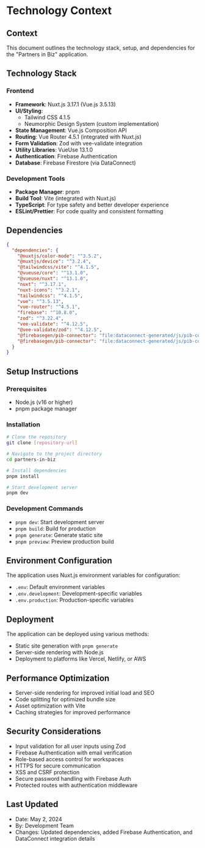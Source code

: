 # Technology Context

## Context
This document outlines the technology stack, setup, and dependencies for the "Partners in Biz" application.

## Technology Stack

### Frontend
- **Framework**: Nuxt.js 3.17.1 (Vue.js 3.5.13)
- **UI/Styling**:
  - Tailwind CSS 4.1.5
  - Neumorphic Design System (custom implementation)
- **State Management**: Vue.js Composition API
- **Routing**: Vue Router 4.5.1 (integrated with Nuxt.js)
- **Form Validation**: Zod with vee-validate integration
- **Utility Libraries**: VueUse 13.1.0
- **Authentication**: Firebase Authentication
- **Database**: Firebase Firestore (via DataConnect)

### Development Tools
- **Package Manager**: pnpm
- **Build Tool**: Vite (integrated with Nuxt.js)
- **TypeScript**: For type safety and better developer experience
- **ESLint/Prettier**: For code quality and consistent formatting

## Dependencies
```json
{
  "dependencies": {
    "@nuxtjs/color-mode": "^3.5.2",
    "@nuxtjs/device": "^3.2.4",
    "@tailwindcss/vite": "^4.1.5",
    "@vueuse/core": "^13.1.0",
    "@vueuse/nuxt": "^13.1.0",
    "nuxt": "^3.17.1",
    "nuxt-icons": "^3.2.1",
    "tailwindcss": "^4.1.5",
    "vue": "^3.5.13",
    "vue-router": "^4.5.1",
    "firebase": "^10.8.0",
    "zod": "^3.22.4",
    "vee-validate": "^4.12.5",
    "@vee-validate/zod": "^4.12.5",
    "@firebasegen/pib-connector": "file:dataconnect-generated/js/pib-connector",
    "@firebasegen/pib-connector": "file:dataconnect-generated/js/pib-connector"
  }
}
```

## Setup Instructions

### Prerequisites
- Node.js (v16 or higher)
- pnpm package manager

### Installation
```bash
# Clone the repository
git clone [repository-url]

# Navigate to the project directory
cd partners-in-biz

# Install dependencies
pnpm install

# Start development server
pnpm dev
```

### Development Commands
- `pnpm dev`: Start development server
- `pnpm build`: Build for production
- `pnpm generate`: Generate static site
- `pnpm preview`: Preview production build

## Environment Configuration
The application uses Nuxt.js environment variables for configuration:
- `.env`: Default environment variables
- `.env.development`: Development-specific variables
- `.env.production`: Production-specific variables

## Deployment
The application can be deployed using various methods:
- Static site generation with `pnpm generate`
- Server-side rendering with Node.js
- Deployment to platforms like Vercel, Netlify, or AWS

## Performance Optimization
- Server-side rendering for improved initial load and SEO
- Code splitting for optimized bundle size
- Asset optimization with Vite
- Caching strategies for improved performance

## Security Considerations
- Input validation for all user inputs using Zod
- Firebase Authentication with email verification
- Role-based access control for workspaces
- HTTPS for secure communication
- XSS and CSRF protection
- Secure password handling with Firebase Auth
- Protected routes with authentication middleware

## Last Updated
- Date: May 2, 2024
- By: Development Team
- Changes: Updated dependencies, added Firebase Authentication, and DataConnect integration details